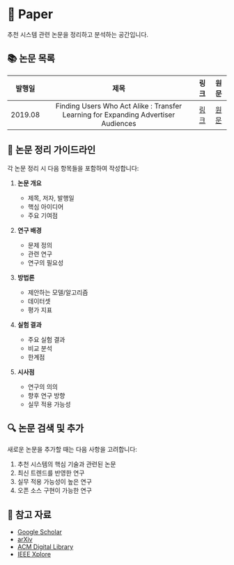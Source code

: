 # 📗 Paper

추천 시스템 관련 논문을 정리하고 분석하는 공간입니다.

## 📚 논문 목록

| 발행일 | 제목 | 링크 | 원문 |
|:---:|:---:|:---:|:---:|
| 2019.08 | Finding Users Who Act Alike : Transfer Learning for Expanding Advertiser Audiences | [링크](./Finding%20Users%20Who%20Act%20Alike%20%3A%20Transfer%20Learning%20for%20Expanding%20Advertiser%20Audiences) | [원문](https://www.pinterestlabs.com/media/phkg2uau/transferlearning-kdd2019.pdf) |

## 📝 논문 정리 가이드라인

각 논문 정리 시 다음 항목들을 포함하여 작성합니다:

1. **논문 개요**
   - 제목, 저자, 발행일
   - 핵심 아이디어
   - 주요 기여점

2. **연구 배경**
   - 문제 정의
   - 관련 연구
   - 연구의 필요성

3. **방법론**
   - 제안하는 모델/알고리즘
   - 데이터셋
   - 평가 지표

4. **실험 결과**
   - 주요 실험 결과
   - 비교 분석
   - 한계점

5. **시사점**
   - 연구의 의의
   - 향후 연구 방향
   - 실무 적용 가능성

## 🔍 논문 검색 및 추가

새로운 논문을 추가할 때는 다음 사항을 고려합니다:

1. 추천 시스템의 핵심 기술과 관련된 논문
2. 최신 트렌드를 반영한 연구
3. 실무 적용 가능성이 높은 연구
4. 오픈 소스 구현이 가능한 연구

## 📌 참고 자료

- [Google Scholar](https://scholar.google.com/)
- [arXiv](https://arxiv.org/)
- [ACM Digital Library](https://dl.acm.org/)
- [IEEE Xplore](https://ieeexplore.ieee.org/) 